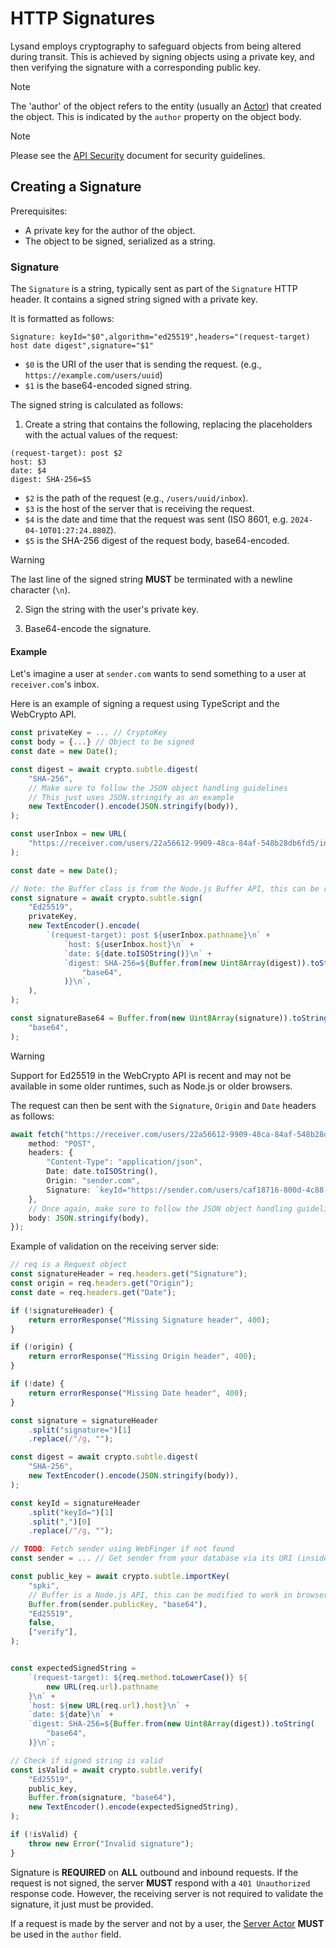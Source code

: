# HTTP Signatures

Lysand employs cryptography to safeguard objects from being altered during transit. This is achieved by signing objects using a private key, and then verifying the signature with a corresponding public key.

> [!NOTE]
> The 'author' of the object refers to the entity (usually an [Actor](../objects/actors)) that created the object. This is indicated by the `author` property on the object body.

> [!NOTE]
> Please see the [API Security](api.md) document for security guidelines.

## Creating a Signature

Prerequisites:
- A private key for the author of the object.
- The object to be signed, serialized as a string.

### Signature

The `Signature` is a string, typically sent as part of the `Signature` HTTP header. It contains a signed string signed with a private key.

It is formatted as follows:
```
Signature: keyId="$0",algorithm="ed25519",headers="(request-target) host date digest",signature="$1"
```

- `$0` is the URI of the user that is sending the request. (e.g., `https://example.com/users/uuid`)
- `$1` is the base64-encoded signed string.

The signed string is calculated as follows:

1. Create a string that contains the following, replacing the placeholders with the actual values of the request:
```
(request-target): post $2
host: $3
date: $4
digest: SHA-256=$5
```

- `$2` is the path of the request (e.g., `/users/uuid/inbox`).
- `$3` is the host of the server that is receiving the request.
- `$4` is the date and time that the request was sent (ISO 8601, e.g. `2024-04-10T01:27:24.880Z`).
- `$5` is the SHA-256 digest of the request body, base64-encoded.

> [!WARNING]
> The last line of the signed string **MUST** be terminated with a newline character (`\n`).

2. Sign the string with the user's private key.

2. Base64-encode the signature.

#### Example

Let's imagine a user at `sender.com` wants to send something to a user at `receiver.com`'s inbox.

Here is an example of signing a request using TypeScript and the WebCrypto API.

```typescript
const privateKey = ... // CryptoKey
const body = {...} // Object to be signed
const date = new Date();

const digest = await crypto.subtle.digest(
	"SHA-256",
    // Make sure to follow the JSON object handling guidelines
    // This just uses JSON.stringify as an example
	new TextEncoder().encode(JSON.stringify(body)),
);

const userInbox = new URL(
	"https://receiver.com/users/22a56612-9909-48ca-84af-548b28db6fd5/inbox"
);

const date = new Date();

// Note: the Buffer class is from the Node.js Buffer API, this can be replaced with btoa and atob magic in the browser
const signature = await crypto.subtle.sign(
    "Ed25519",
    privateKey,
    new TextEncoder().encode(
        `(request-target): post ${userInbox.pathname}\n` +
            `host: ${userInbox.host}\n` +
            `date: ${date.toISOString()}\n` +
            `digest: SHA-256=${Buffer.from(new Uint8Array(digest)).toString(
                "base64",
            )}\n`,
    ),
);

const signatureBase64 = Buffer.from(new Uint8Array(signature)).toString(
    "base64",
);
```

> [!WARNING]
> Support for Ed25519 in the WebCrypto API is recent and may not be available in some older runtimes, such as Node.js or older browsers.

The request can then be sent with the `Signature`, `Origin` and `Date` headers as follows:
```ts
await fetch("https://receiver.com/users/22a56612-9909-48ca-84af-548b28db6fd5/inbox", {
    method: "POST",
    headers: {
        "Content-Type": "application/json",
        Date: date.toISOString(),
        Origin: "sender.com",
        Signature: `keyId="https://sender.com/users/caf18716-800d-4c88-843d-4947ab39ca0f",algorithm="ed25519",headers="(request-target) host date digest",signature="${signatureBase64}"`,
    },
    // Once again, make sure to follow the JSON object handling guidelines
    body: JSON.stringify(body),
});
```

Example of validation on the receiving server side:

```typescript
// req is a Request object
const signatureHeader = req.headers.get("Signature");
const origin = req.headers.get("Origin");
const date = req.headers.get("Date");

if (!signatureHeader) {
	return errorResponse("Missing Signature header", 400);
}

if (!origin) {
	return errorResponse("Missing Origin header", 400);
}

if (!date) {
	return errorResponse("Missing Date header", 400);
}

const signature = signatureHeader
	.split("signature=")[1]
	.replace(/"/g, "");

const digest = await crypto.subtle.digest(
	"SHA-256",
	new TextEncoder().encode(JSON.stringify(body)),
);

const keyId = signatureHeader
	.split("keyId=")[1]
	.split(",")[0]
	.replace(/"/g, "");

// TODO: Fetch sender using WebFinger if not found
const sender = ... // Get sender from your database via its URI (inside the keyId variable)

const public_key = await crypto.subtle.importKey(
    "spki",
    // Buffer is a Node.js API, this can be modified to work in browser too
    Buffer.from(sender.publicKey, "base64"),
    "Ed25519",
    false,
    ["verify"],
);


const expectedSignedString =
    `(request-target): ${req.method.toLowerCase()} ${
        new URL(req.url).pathname
    }\n` +
    `host: ${new URL(req.url).host}\n` +
    `date: ${date}\n` +
    `digest: SHA-256=${Buffer.from(new Uint8Array(digest)).toString(
        "base64",
    )}\n`;

// Check if signed string is valid
const isValid = await crypto.subtle.verify(
    "Ed25519",
    public_key,
    Buffer.from(signature, "base64"),
    new TextEncoder().encode(expectedSignedString),
);

if (!isValid) {
    throw new Error("Invalid signature");
}
```

Signature is **REQUIRED** on **ALL** outbound and inbound requests. If the request is not signed, the server **MUST** respond with a `401 Unauthorized` response code. However, the receiving server is not required to validate the signature, it just must be provided.

If a request is made by the server and not by a user, the [Server Actor](/federation/server-actor) **MUST** be used in the `author` field.